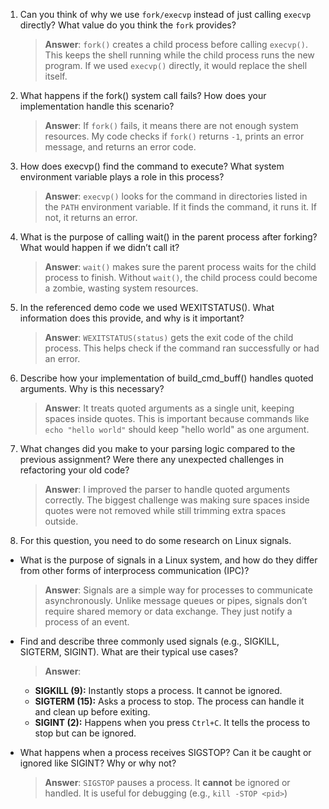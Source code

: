 1. Can you think of why we use `fork/execvp` instead of just calling `execvp` directly? What value do you think the `fork` provides?

    > **Answer**: `fork()` creates a child process before calling `execvp()`. This keeps the shell running while the child process runs the new program. If we used `execvp()` directly, it would replace the shell itself.

2. What happens if the fork() system call fails? How does your implementation handle this scenario?

    > **Answer**: If `fork()` fails, it means there are not enough system resources. My code checks if `fork()` returns `-1`, prints an error message, and returns an error code.

3. How does execvp() find the command to execute? What system environment variable plays a role in this process?

    > **Answer**: `execvp()` looks for the command in directories listed in the `PATH` environment variable. If it finds the command, it runs it. If not, it returns an error.

4. What is the purpose of calling wait() in the parent process after forking? What would happen if we didn’t call it?

    > **Answer**: `wait()` makes sure the parent process waits for the child process to finish. Without `wait()`, the child process could become a zombie, wasting system resources.

5. In the referenced demo code we used WEXITSTATUS(). What information does this provide, and why is it important?

    > **Answer**: `WEXITSTATUS(status)` gets the exit code of the child process. This helps check if the command ran successfully or had an error.

6. Describe how your implementation of build_cmd_buff() handles quoted arguments. Why is this necessary?

    > **Answer**: It treats quoted arguments as a single unit, keeping spaces inside quotes. This is important because commands like `echo "hello world"` should keep "hello world" as one argument.

7. What changes did you make to your parsing logic compared to the previous assignment? Were there any unexpected challenges in refactoring your old code?

    >**Answer**: I improved the parser to handle quoted arguments correctly. The biggest challenge was making sure spaces inside quotes were not removed while still trimming extra spaces outside.

8. For this question, you need to do some research on Linux signals.

- What is the purpose of signals in a Linux system, and how do they differ from other forms of interprocess communication (IPC)?

    >**Answer**: Signals are a simple way for processes to communicate asynchronously. Unlike message queues or pipes, signals don’t require shared memory or data exchange. They just notify a process of an event.

- Find and describe three commonly used signals (e.g., SIGKILL, SIGTERM, SIGINT). What are their typical use cases?

    > **Answer**:
    - **SIGKILL (9):** Instantly stops a process. It cannot be ignored.
    - **SIGTERM (15):** Asks a process to stop. The process can handle it and clean up before exiting.
    - **SIGINT (2):** Happens when you press `Ctrl+C`. It tells the process to stop but can be ignored.

- What happens when a process receives SIGSTOP? Can it be caught or ignored like SIGINT? Why or why not?

    > **Answer**: `SIGSTOP` pauses a process. It **cannot** be ignored or handled. It is useful for debugging (e.g., `kill -STOP <pid>`)